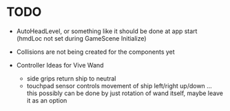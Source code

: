 TODO
=======

* AutoHeadLevel, or something like it should be done at app start
  (hmdLoc not set during GameScene Initialize)

* Collisions are not being created for the components yet

* Controller Ideas for Vive Wand
    * side grips return ship to neutral
    * touchpad sensor controls movement of ship left/right up/down
      ... this possibly can be done by just rotation of wand itself,
      maybe leave it as an option